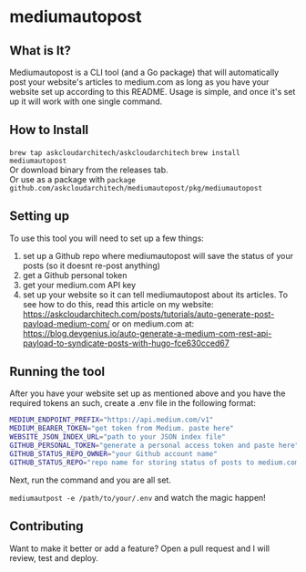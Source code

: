 # mediumautopost

## What is It?

Mediumautopost is a CLI tool (and a Go package) that will automatically post your website's articles to medium.com as long as you have your website set up according to this README. Usage is simple, and once it's set up it will work with one single command. 

## How to Install

`brew tap askcloudarchitech/askcloudarchitech`
`brew install mediumautopost`  
Or download binary from the releases tab.  
Or use as a package with `package github.com/askcloudarchitech/mediumautopost/pkg/mediumautopost`

## Setting up

To use this tool you will need to set up a few things:

1. set up a Github repo where mediumautopost will save the status of your posts (so it doesnt re-post anything)
2. get a Github personal token
3. get your medium.com API key
4. set up your website so it can tell mediumautopost about its articles. To see how to do this, read this article on my website: https://askcloudarchitech.com/posts/tutorials/auto-generate-post-payload-medium-com/ or on medium.com at: https://blog.devgenius.io/auto-generate-a-medium-com-rest-api-payload-to-syndicate-posts-with-hugo-fce630cced67

## Running the tool

After you have your website set up as mentioned above and you have the required tokens an such, create a .env file in the following format:

```bash
MEDIUM_ENDPOINT_PREFIX="https://api.medium.com/v1"
MEDIUM_BEARER_TOKEN="get token from Medium. paste here"
WEBSITE_JSON_INDEX_URL="path to your JSON index file"
GITHUB_PERSONAL_TOKEN="generate a personal access token and paste here"
GITHUB_STATUS_REPO_OWNER="your Github account name"
GITHUB_STATUS_REPO="repo name for storing status of posts to medium.com"
```

Next, run the command and you are all set. 

`mediumautpost -e /path/to/your/.env` and watch the magic happen!

## Contributing

Want to make it better or add a feature? Open a pull request and I will review, test and deploy. 
